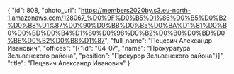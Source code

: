 {
    "id": 808,
    "photo_url": "https://members2020by.s3.eu-north-1.amazonaws.com/128067_%D0%9F%D0%B5%D1%86%D0%B5%D0%B2%D0%B8%D1%87%D0%90%D0%BB%D0%B5%D0%BA%D1%81%D0%B0%D0%BD%D0%B4%D1%80%D0%98%D0%B2%D0%B0%D0%BD%D0%BE%D0%B2%D0%B8%D1%87",
    "full_name": "Пецевич Александр Иванович",
    "offices": "[{\"id\": \"04-07\", \"name\": \"Прокуратура Зельвенского района\", \"position\": \"Прокурор Зельвенского района\"}]",
    "title": "Пецевич Александр Иванович"
}